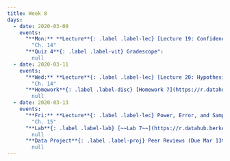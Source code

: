 ```yaml
---
title: Week 8
days:
  - date: 2020-03-09
    events:
      "**Mon:** **Lecture**{: .label .label-lec} [Lecture 19: Confidence Intervals](https://ph142-ucb.github.io/sp20/src/lec/l19-confidence.pdf) [(webcast)](https://www.youtube.com/watch?v=Uv45t9LRX_s)":
        "Ch. 14"
      "**Quiz 4**{: .label .label-vit} Gradescope":
        null
  - date: 2020-03-11
    events:
      "**Wed:** **Lecture**{: .label .label-lec} [Lecture 20: Hypothesis testing](https://ph142-ucb.github.io/sp20/src/lec/l20-hypothesis.pdf) [(webcast)](https://www.youtube.com/watch?v=IbJY21wdrl0)":
        "Ch. 14"
      "**Homework**{: .label .label-disc} [Homework 7](https://r.datahub.berkeley.edu/hub/user-redirect/git-pull?repo=https%3A%2F%2Fgithub.com%2Fnnpok%2Fph142-sp20&urlpath=rstudio%2F) (Due Mar 18th)":
        null
  - date: 2020-03-13
    events:
      "**Fri:** **Lecture**{: .label .label-lec} Power, Error, and Sample Size":
        "Ch. 15"
      "**Lab**{: .label .label-lab} [~~Lab 7~~](https://r.datahub.berkeley.edu/hub/user-redirect/git-pull?repo=https%3A%2F%2Fgithub.com%2Fnnpok%2Fph142-sp20&urlpath=rstudio%2F) [Midterm Practice Submission](https://r.datahub.berkeley.edu/hub/user-redirect/git-pull?repo=https%3A%2F%2Fgithub.com%2Fnnpok%2Fph142-sp20&urlpath=rstudio%2F) (Due Mar 13th)":
        null
      "**Data Project**{: .label .label-proj} Peer Reviews (Due Mar 13th) [(reports)](https://drive.google.com/open?id=13I4HePm9N6yQmXor7CH1QfrIF0UCwO-2) [(form)](https://docs.google.com/forms/d/e/1FAIpQLSd_WX9uuR6lwNT6AtvXr62i-7do1zT8ccCzbweXNuDwUnHCqw/viewform)":
        null
---
```

